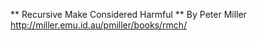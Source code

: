 ** Recursive Make Considered Harmful **
By Peter Miller
http://miller.emu.id.au/pmiller/books/rmch/

